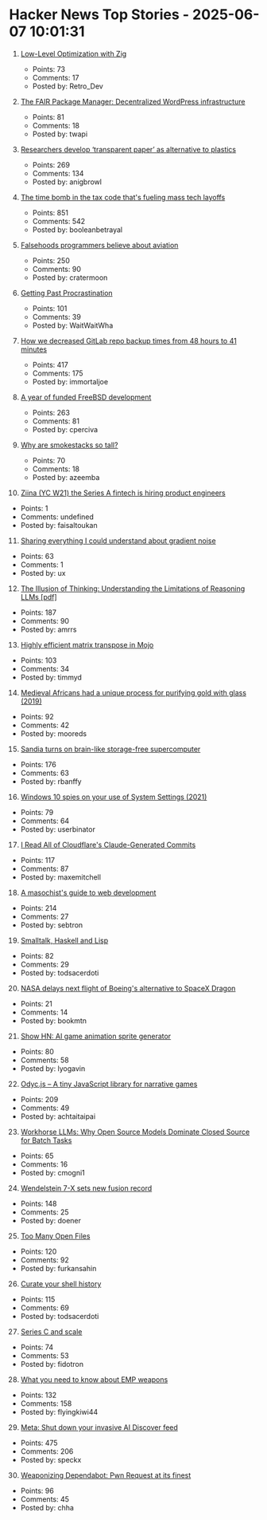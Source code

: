 # Hacker News Top Stories - 2025-06-07 10:01:31

1. [Low-Level Optimization with Zig](https://alloc.dev/2025/06/07/zig_optimization)
   - Points: 73
   - Comments: 17
   - Posted by: Retro_Dev

2. [The FAIR Package Manager: Decentralized WordPress infrastructure](https://joost.blog/path-forward-for-wordpress/)
   - Points: 81
   - Comments: 18
   - Posted by: twapi

3. [Researchers develop ‘transparent paper’ as alternative to plastics](https://japannews.yomiuri.co.jp/science-nature/technology/20250605-259501/)
   - Points: 269
   - Comments: 134
   - Posted by: anigbrowl

4. [The time bomb in the tax code that's fueling mass tech layoffs](https://qz.com/tech-layoffs-tax-code-trump-section-174-microsoft-meta-1851783502)
   - Points: 851
   - Comments: 542
   - Posted by: booleanbetrayal

5. [Falsehoods programmers believe about aviation](https://flightaware.engineering/falsehoods-programmers-believe-about-aviation/)
   - Points: 250
   - Comments: 90
   - Posted by: cratermoon

6. [Getting Past Procrastination](https://spectrum.ieee.org/getting-past-procastination)
   - Points: 101
   - Comments: 39
   - Posted by: WaitWaitWha

7. [How we decreased GitLab repo backup times from 48 hours to 41 minutes](https://about.gitlab.com/blog/2025/06/05/how-we-decreased-gitlab-repo-backup-times-from-48-hours-to-41-minutes/)
   - Points: 417
   - Comments: 175
   - Posted by: immortaljoe

8. [A year of funded FreeBSD development](https://www.daemonology.net/blog/2025-06-06-A-year-of-funded-FreeBSD.html)
   - Points: 263
   - Comments: 81
   - Posted by: cperciva

9. [Why are smokestacks so tall?](https://practical.engineering/blog/2025/6/3/why-are-smokestacks-so-tall)
   - Points: 70
   - Comments: 18
   - Posted by: azeemba

10. [Ziina (YC W21) the Series A fintech is hiring product engineers](https://ziina.notion.site/Senior-Backend-Engineer-8b6642ec52ac45869656c135e07c6e86)
   - Points: 1
   - Comments: undefined
   - Posted by: faisaltoukan

11. [Sharing everything I could understand about gradient noise](https://blog.pkh.me/p/42-sharing-everything-i-could-understand-about-gradient-noise.html)
   - Points: 63
   - Comments: 1
   - Posted by: ux

12. [The Illusion of Thinking: Understanding the Limitations of Reasoning LLMs [pdf]](https://ml-site.cdn-apple.com/papers/the-illusion-of-thinking.pdf)
   - Points: 187
   - Comments: 90
   - Posted by: amrrs

13. [Highly efficient matrix transpose in Mojo](https://veitner.bearblog.dev/highly-efficient-matrix-transpose-in-mojo/)
   - Points: 103
   - Comments: 34
   - Posted by: timmyd

14. [Medieval Africans had a unique process for purifying gold with glass (2019)](https://www.atlasobscura.com/articles/medieval-african-gold)
   - Points: 92
   - Comments: 42
   - Posted by: mooreds

15. [Sandia turns on brain-like storage-free supercomputer](https://blocksandfiles.com/2025/06/06/sandia-turns-on-brain-like-storage-free-supercomputer/)
   - Points: 176
   - Comments: 63
   - Posted by: rbanffy

16. [Windows 10 spies on your use of System Settings (2021)](https://www.michaelhorowitz.com/Windows10.spying.onsettings.php)
   - Points: 79
   - Comments: 64
   - Posted by: userbinator

17. [I Read All of Cloudflare's Claude-Generated Commits](https://www.maxemitchell.com/writings/i-read-all-of-cloudflares-claude-generated-commits/)
   - Points: 117
   - Comments: 87
   - Posted by: maxemitchell

18. [A masochist's guide to web development](https://sebastiano.tronto.net/blog/2025-06-06-webdev/)
   - Points: 214
   - Comments: 27
   - Posted by: sebtron

19. [Smalltalk, Haskell and Lisp](https://storytotell.org/smalltalk-haskell-and-lisp)
   - Points: 82
   - Comments: 29
   - Posted by: todsacerdoti

20. [NASA delays next flight of Boeing's alternative to SpaceX Dragon](https://theedgemalaysia.com/node/758199)
   - Points: 21
   - Comments: 14
   - Posted by: bookmtn

21. [Show HN: AI game animation sprite generator](https://www.godmodeai.cloud/ai-sprite-generator)
   - Points: 80
   - Comments: 58
   - Posted by: lyogavin

22. [Odyc.js – A tiny JavaScript library for narrative games](https://odyc.dev)
   - Points: 209
   - Comments: 49
   - Posted by: achtaitaipai

23. [Workhorse LLMs: Why Open Source Models Dominate Closed Source for Batch Tasks](https://sutro.sh/blog/workhorse-llms-why-open-source-models-win-for-batch-tasks)
   - Points: 65
   - Comments: 16
   - Posted by: cmogni1

24. [Wendelstein 7-X sets new fusion record](https://www.heise.de/en/news/Wendelstein-7-X-sets-new-fusion-record-10422955.html)
   - Points: 148
   - Comments: 25
   - Posted by: doener

25. [Too Many Open Files](https://mattrighetti.com/2025/06/04/too-many-files-open)
   - Points: 120
   - Comments: 92
   - Posted by: furkansahin

26. [Curate your shell history](https://esham.io/2025/05/shell-history)
   - Points: 115
   - Comments: 69
   - Posted by: todsacerdoti

27. [Series C and scale](https://www.cursor.com/en/blog/series-c)
   - Points: 74
   - Comments: 53
   - Posted by: fidotron

28. [What you need to know about EMP weapons](https://www.aardvark.co.nz/daily/2025/0606.shtml)
   - Points: 132
   - Comments: 158
   - Posted by: flyingkiwi44

29. [Meta: Shut down your invasive AI Discover feed](https://www.mozillafoundation.org/en/campaigns/meta-shut-down-your-invasive-ai-discover-feed-now/)
   - Points: 475
   - Comments: 206
   - Posted by: speckx

30. [Weaponizing Dependabot: Pwn Request at its finest](https://boostsecurity.io/blog/weaponizing-dependabot-pwn-request-at-its-finest)
   - Points: 96
   - Comments: 45
   - Posted by: chha


